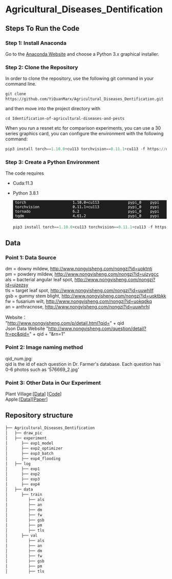 # Agricultural_Diseases_Dentification

## Steps To Run the Code
### Step 1: Install Anaconda
Go to the [Anaconda Website](https://www.anaconda.com/products/distribution) and choose a Python 3.x graphical installer.

### Step 2: Clone the Repository
In order to clone the repository, use the following git command in your command line.
```
git clone https://github.com/YiQuanMarx/Agricultural_Diseases_Dentification.git
```
and then move into the project directory with
```
cd Identification-of-agricultural-diseases-and-pests
```
When you run a resnet etc for comparison experiments, you can use a 30 series graphics card, you can configure the environment with the following command:

```python
pip3 install torch==1.10.0+cu113 torchvision==0.11.1+cu113 -f https://download.pytorch.org/whl/cu113/torch_stable.html -i https://pypi.douban.com/simple
```

### Step 3: Create a Python Environment

The code requires

* Cuda:11.3

* Python 3.8.1

  ![imag-1](./pic/pic.png)

  ```python
  pip3 install torch==1.10.0+cu113 torchvision==0.11.1+cu113 -f https://download.pytorch.org/whl/cu113/torch_stable.html -i https://pypi.douban.com/simple
  ```

## Data
### Point 1: Data Source
dm = downy mildew,  http://www.nongyisheng.com/nongzi?id=uoktntj  
pm = powdery mildew,  http://www.nongyisheng.com/nongzi?id=uizygcc  
als = bacterial angular leaf spot,  http://www.nongyisheng.com/nongzi?id=uizezsy  
tls = target leaf spot, http://www.nongyisheng.com/nongzi?id=uuwhllf   
gsb = gummy stem blight, http://www.nongyisheng.com/nongzi?id=uoktbkk   
fw = fusarium wilt,  http://www.nongyisheng.com/nongzi?id=uokqdkq  
an = anthracnose,  http://www.nongyisheng.com/nongzi?id=uuwhrhl  

Website：  
"http://www.nongyisheng.com/p/detail.html?qid=" + qid  
Json  Data Website
"http://www.nongyisheng.com/question/detail?fr=pc&qid=" + qid + "&rn=1"  

### Point 2: Image naming method 

qid_num.jpg:  
qid is the id of each question in Dr. Farmer's database. Each question has 0-6 photos such as '576669_2.jpg'  
### Point 3: Other Data in Our Experiment
Plant Village:[[Data](https://aistudio.baidu.com/aistudio/datasetdetail/76075)] [[Code](https://github.com/spMohanty/PlantVillage-Dataset)]   
Apple:[[Data](https://aistudio.baidu.com/aistudio/datasetdetail/11591)][[Paper](https://cdmd.cnki.com.cn/Article/CDMD-10712-1019901670.htm)]
## Repository structure

```
├── Agricultural_Diseases_Dentification
│   ├── draw_pic
│   ├── experiment
│      ├── exp1_model
│      ├── exp2_optimizer
│      ├── exp3_batch
│      ├── exp4_flooding
│   ├── log
│      ├── exp1
│      ├── exp2
│      ├── exp3
│      ├── exp4
│   ├── data
│      ├── train
│         ├── als
│         ├── an
│         ├── dm
│         ├── fw
│         ├── gsb
│         ├── pm
│         ├── tls
│      ├── val
│         ├── als
│         ├── an
│         ├── dm
│         ├── fw
│         ├── gsb
│         ├── pm
│         ├── tls
```
